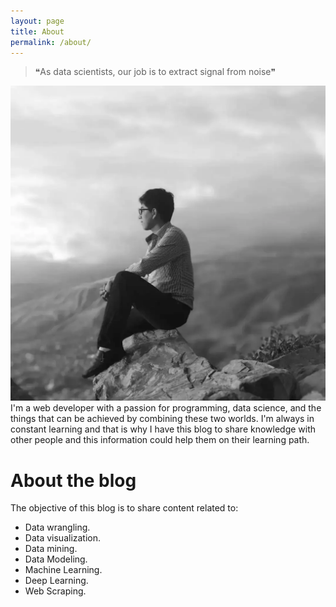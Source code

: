 ```yaml
---
layout: page
title: About
permalink: /about/
---
```


> ❝As data scientists, our job is to extract signal from noise❞

![About](img/about/about-image.webp)
I'm a web developer with a passion for programming, data science, and the things that can be achieved by combining these two worlds.
I'm always in constant learning and that is why I have this blog to share knowledge with other people and this information could help them on their learning path.


# About the blog

The objective of this blog is to share content related to:

* Data wrangling.
* Data visualization.
* Data mining.
* Data Modeling.
* Machine Learning.
* Deep Learning.
* Web Scraping.

